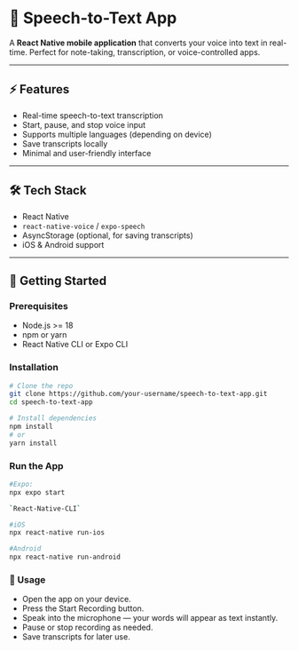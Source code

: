 # 🎤 Speech-to-Text App

A **React Native mobile application** that converts your voice into text in real-time. Perfect for note-taking, transcription, or voice-controlled apps.

---

## ⚡ Features

- Real-time speech-to-text transcription  
- Start, pause, and stop voice input  
- Supports multiple languages (depending on device)  
- Save transcripts locally  
- Minimal and user-friendly interface  

---

## 🛠 Tech Stack

- React Native  
- `react-native-voice` / `expo-speech`  
- AsyncStorage (optional, for saving transcripts)  
- iOS & Android support  

---

## 🚀 Getting Started

### Prerequisites

- Node.js >= 18  
- npm or yarn  
- React Native CLI or Expo CLI  

### Installation

```bash
# Clone the repo
git clone https://github.com/your-username/speech-to-text-app.git
cd speech-to-text-app

# Install dependencies
npm install
# or
yarn install
```

###  Run the App
```bash
#Expo:
npx expo start

`React-Native-CLI`

#iOS
npx react-native run-ios

#Android
npx react-native run-android
```

### 🎯 Usage
- Open the app on your device.
- Press the Start Recording button.
- Speak into the microphone — your words will appear as text instantly.
- Pause or stop recording as needed.
- Save transcripts for later use.
